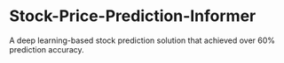 # Stock-Price-Prediction-Informer
A deep learning-based stock prediction solution that achieved over 60% prediction accuracy.
